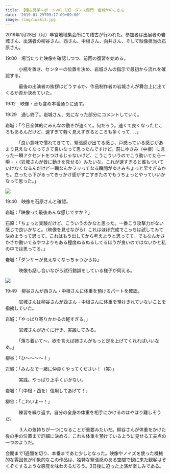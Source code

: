 ```yaml
---
title: 【稽古見学レポートvol.13】　ダンス部門　岩城かのこさん
date: '2019-01-29T09:17:09+09:00'
image: /img/iwaki3.jpg
---
```

2019年1月28日（月）早宮地域集会所にて稽古が行われた。参加者は出展者の岩城さん、出演者の柳谷さん、西さん、中根さん、向井さん、そして映像担当の石原さん。



19:00　場当たりと映像を確認しつつ、前回の復習を始める。

　　　小瓶を置き、センターの位置を決め、岩城さんの指示で最初から流れを確認する。

　　　最後の出演者の挨拶はどうするか、作品制作者の岩城さんが舞台上に出てくるか否か決めていた。



19:12　映像・音も含め本番通りに通す。

19:29　通し終了。岩城さん、気になった部分にコメントしていく。

岩城：「今日全体的にみんなの動きが速くて。何だろう。速くて良くなったところもあるんだけど、速すぎて軽く見えすぎるところも多くって．．．」　

　　　「良い意味で慣れてきてて、緊張感が出てる感じ、戸惑っている感じがあまり見えなくなってきて良いなって思ったんですけど。前にゆきみ（中根）に言った一瞬アクセントをつけるじゃないけど、こうこういうのでこう動いてたら一瞬・・（岩城さんが皆に動きを見せる）みたいな。これが速すぎると誰もついていけなくなるんだけど一瞬なんかフッってなる瞬間がゆきみちょっと早すぎるかも。立ったら下がるってきっかけ感がすごすぎたのでもうちょっとやっていいかなって思った。」

![](/img/iwaki3.jpg)

19:40　映像を石原さんと確認。

岩城：「映像って最後あんな感じですか？」

石原：「ちょっと実験だけど、こういうのかなと思った。一番こう攻撃力がない感じで良いかなと。（映像を見せながら）これはほぼ完成でこっちは試してみて決めようって思って。これはもう出してから考えようと思ってて。でもなんかさかさか動いてるやつよりもある程度ぬるぬるしてるほうが良いのではないかと私の中では思ってる。」

岩城：「ダンサーが見えなくなっちゃうからね」

　　　映像も話し合いながら試行錯誤をしている様子が伺える。

![](/img/iwaki4.jpg)

19:49　柳谷さんが西さん・中根さんに体重を預けるパートを確認。

　　　岩城さんは柳谷さんが西さん・中根さんに体重を預けきれていないことを指摘していた。

岩城：「やっぱり寄りかかるの軽すぎる。」

　　　岩城さんが近くに行き、実践してみる。

　　　「落ち着いて～。欲を言えば姉さんがもっと足を上げてくれればいいなあ。」

柳谷：「ひ～～～～！」

岩城：「みんなで一緒に仲良くやってください！（笑）」

　　　実践。やっぱり上手くいかない。

岩城：「（中根・西を）信用してあげて！」

柳谷：「こわいよ～！」

　　　練習を繰り返す。自分の全身の体重を相手にかけるのはやはり難しそうだ。

　　　３人の気持ちが一つになることが重要みたいだ。柳谷さんが体重をかけた後の手の位置まで詳細に決める。これも体重を預けているように見せる工夫点の一つのようだ。



会期まで1週間を切り、本番まであと少しとなった。映像やノイズを使った機械的な雰囲気が印象的なこの作品は、独特な緊張感のある空間で観に来た観客はぞくぞくするような感覚を味わえるだろう。3日後に迫った上演が楽しみである。
